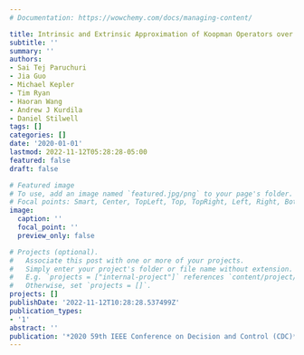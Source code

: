 ```yaml
---
# Documentation: https://wowchemy.com/docs/managing-content/

title: Intrinsic and Extrinsic Approximation of Koopman Operators over Manifolds
subtitle: ''
summary: ''
authors:
- Sai Tej Paruchuri
- Jia Guo
- Michael Kepler
- Tim Ryan
- Haoran Wang
- Andrew J Kurdila
- Daniel Stilwell
tags: []
categories: []
date: '2020-01-01'
lastmod: 2022-11-12T05:28:28-05:00
featured: false
draft: false

# Featured image
# To use, add an image named `featured.jpg/png` to your page's folder.
# Focal points: Smart, Center, TopLeft, Top, TopRight, Left, Right, BottomLeft, Bottom, BottomRight.
image:
  caption: ''
  focal_point: ''
  preview_only: false

# Projects (optional).
#   Associate this post with one or more of your projects.
#   Simply enter your project's folder or file name without extension.
#   E.g. `projects = ["internal-project"]` references `content/project/deep-learning/index.md`.
#   Otherwise, set `projects = []`.
projects: []
publishDate: '2022-11-12T10:28:28.537499Z'
publication_types:
- '1'
abstract: ''
publication: '*2020 59th IEEE Conference on Decision and Control (CDC)*'
---
```

